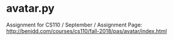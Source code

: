 # avatar.py
Assignment for CS110 / September /
Assignment Page: http://benjdd.com/courses/cs110/fall-2018/pas/avatar/index.html
